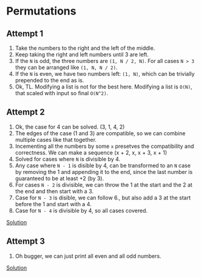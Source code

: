 # Permutations

## Attempt 1

1. Take the numbers to the right and the left of the middle.
2. Keep taking the right and left numbers until 3 are left.
3. If the `N` is odd, the three numbers are `(1, N / 2, N)`. For all cases `N > 3` they can be arranged like `(1, N, N / 2)`.
4. If the `N` is even, we have two numbers left: `(1, N)`, which can be trivially prepended to the end as is.
5. Ok, TL. Modifying a list is not for the best here. Modifying a list is `O(N)`, that scaled with input so final `O(N^2)`.

## Attempt 2

1. Ok, the case for 4 can be solved. (3, 1, 4, 2)
2. The edges of the case (1 and 3) are compatible, so we can combine multiple cases like that together.
3. Incementing all the numbers by some `x` presetves the compatibility and correctness. We can make a sequence (x + 2, x, x + 3, x + 1)
4. Solved for cases where `N` is divisible by 4.
5. Any case where `N - 1` is disible by 4, can be transformed to an `N` case by removing the 1 and appending it to the end, since the last number is guaranteed to be at least +2 (by 3).
6. For cases `N - 2` is divisible, we can throw the 1 at the start and the 2 at the end and then start with a 3.
7. Case for `N - 3` is disible, we can follow 6., but also add a 3 at the start before the 1 and start with a 4.
8. Case for `N - 4` is divisible by 4, so all cases covered.

[Solution](./solution01.cpp)

## Attempt 3

1. Oh bugger, we can just print all even and all odd numbers.

[Solution](./solution02.cpp)
